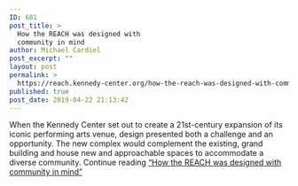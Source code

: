 ```yaml
---
ID: 681
post_title: >
  How the REACH was designed with
  community in mind
author: Michael Cardiel
post_excerpt: ""
layout: post
permalink: >
  https://reach.kennedy-center.org/how-the-reach-was-designed-with-community-in-mind/
published: true
post_date: 2019-04-22 21:13:42
---
```

<!-- wp:paragraph -->
<p>When the Kennedy Center set out to create a 21st-century expansion of its iconic performing arts venue, design presented both a challenge and an opportunity. The new complex would complement the existing, grand building and house new and approachable spaces to accommodate a diverse community. Continue reading <ins>“How the REACH was designed with community in mind”</ins></p>
<!-- /wp:paragraph -->